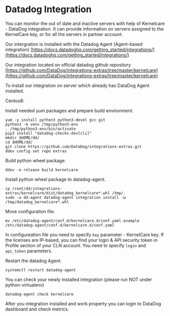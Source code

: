 # Datadog Integration

You can monitor the out of date and inactive servers with help of Kernelcare - DataDog integration. It can provide information on servers assigned to the KernelCare key, or for all the servers in partner account.

Our intergration is installed with the Datadog Agent (Agent-based integration)
[https://docs.datadoghq.com/getting_started/integrations/](https://docs.datadoghq.com/getting_started/integrations/)

Our integration located on official datadog github repository
[https://github.com/DataDog/integrations-extras/tree/master/kernelcare](https://github.com/DataDog/integrations-extras/tree/master/kernelcare)

To install our integration on server which already has DataDog Agent installed.

Centos8:

Install needed yum packages and prepare build environment.

```
yum -y install python3 python3-devel gcc git
python3 -m venv /tmp/python3-env
. /tmp/python3-env/bin/activate
pip3 install "datadog-checks-dev[cli]"
mkdir $HOME/dd/
cd $HOME/dd/
git clone https://github.com/DataDog/integrations-extras.git
ddev config set repo extras
```

Build python wheel package.

```
ddev -e release build kernelcare
```

Install python wheel package to datadog-agent.

```
cp /root/dd/integrations-extras/kernelcare/dist/datadog_kernelcare*.whl /tmp/.
sudo -u dd-agent datadog-agent integration install -w /tmp/datadog_kernelcare*.whl
```

Move configuration file.

```
mv /etc/datadog-agent/conf.d/kernelcare.d/conf.yaml.example /etc/datadog-agent/conf.d/kernelcare.d/conf.yaml
```

In configureation file you need to specify `key` parameter - KernelCare key. If the licenses are IP-based, you can find your login & API security token in Profile section of your CLN account. You need to specify `login` and `api_token` parameters.

Restart the datadog Agent.

```
systemctl restart datadog-agent
```

You can check your newly installed integration (please run NOT under python-virtualenv)

```
datadog-agent check kernelcare
```

After you integration installed and work property you can login to DataDog dashboard and check metrics.
